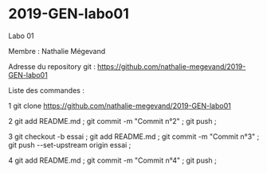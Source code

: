# 2019-GEN-labo01
Labo 01 


Membre : Nathalie Mégevand

Adresse du repository git : https://github.com/nathalie-megevand/2019-GEN-labo01

Liste des commandes :

1 git clone https://github.com/nathalie-megevand/2019-GEN-labo01

2 git add README.md ; git commit -m "Commit n°2" ; git push ;

3 git checkout -b essai ; git add README.md ; git commit -m "Commit n°3" ; git push --set-upstream origin essai ;

4 git add README.md ; git commit -m "Commit n°4" ; git push ;